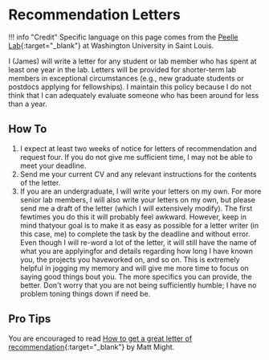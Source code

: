 # Recommendation Letters

!!! info "Credit"
    Specific language on this page comes from the [Peelle Lab](http://jpeelle.net/peellelab_manual.pdf){:target="_blank"} at Washington University in Saint Louis.

I (James) will write a letter for any student or lab member who has spent at least one year in the lab.
Letters will be provided for shorter-term lab members in exceptional circumstances (e.g., new graduate students or postdocs applying for fellowships).
I maintain this policy because I do not think that I can adequately evaluate someone who has been around for less than a year.

## How To

1. I expect at least two weeks of notice for letters of recommendation and request four. If you do not give me sufficient time, I may not be able to meet your deadline.
1. Send me your current CV and any relevant instructions for the contents of the letter.
1. If you are an undergraduate, I will write your letters on my own. For more senior lab members, I will also write your letters on my own, but please send me a draft of the letter (which I will extensively modify). The first fewtimes you do this it will probably feel awkward. However, keep in mind thatyour goal is to make it as easy as possible for a letter writer (in this case, me) to complete the task by the deadline and without error. Even though I will re-word a lot of the letter, it will still have the name of what you are applyingfor and details regarding how long I have known you, the projects you haveworked on, and so on. This is extremely helpful in jogging my memory and will give me more time to focus on saying good things bout you. The more specifics you can provide, the better. Don't worry that you are not being sufficiently humble; I have no problem toning things down if need be. 

## Pro Tips

You are encouraged to read [How to get a great letter of recommendation](http://matt.might.net/articles/how-to-recommendation-letter/){:target="_blank"} by Matt Might.

